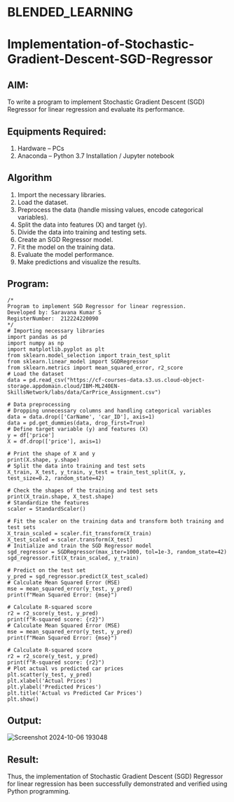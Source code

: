 # BLENDED_LEARNING
# Implementation-of-Stochastic-Gradient-Descent-SGD-Regressor

## AIM:
To write a program to implement Stochastic Gradient Descent (SGD) Regressor for linear regression and evaluate its performance.

## Equipments Required:
1. Hardware – PCs
2. Anaconda – Python 3.7 Installation / Jupyter notebook

## Algorithm
1. Import the necessary libraries.
2. Load the dataset.
3. Preprocess the data (handle missing values, encode categorical variables).
4. Split the data into features (X) and target (y).
5. Divide the data into training and testing sets.
6. Create an SGD Regressor model.
7. Fit the model on the training data.
8. Evaluate the model performance.
9. Make predictions and visualize the results.

## Program:
```
/*
Program to implement SGD Regressor for linear regression.
Developed by: Saravana Kumar S
RegisterNumber:  212224220090
*/
# Importing necessary libraries
import pandas as pd
import numpy as np
import matplotlib.pyplot as plt
from sklearn.model_selection import train_test_split
from sklearn.linear_model import SGDRegressor
from sklearn.metrics import mean_squared_error, r2_score
# Load the dataset
data = pd.read_csv("https://cf-courses-data.s3.us.cloud-object-storage.appdomain.cloud/IBM-ML240EN-SkillsNetwork/labs/data/CarPrice_Assignment.csv")

# Data preprocessing
# Dropping unnecessary columns and handling categorical variables
data = data.drop(['CarName', 'car_ID'], axis=1)
data = pd.get_dummies(data, drop_first=True)
# Define target variable (y) and features (X)
y = df['price']
X = df.drop(['price'], axis=1)

# Print the shape of X and y
print(X.shape, y.shape)
# Split the data into training and test sets
X_train, X_test, y_train, y_test = train_test_split(X, y, test_size=0.2, random_state=42)

# Check the shapes of the training and test sets
print(X_train.shape, X_test.shape)
# Standardize the features
scaler = StandardScaler()

# Fit the scaler on the training data and transform both training and test sets
X_train_scaled = scaler.fit_transform(X_train)
X_test_scaled = scaler.transform(X_test)
# Initialize and train the SGD Regressor model
sgd_regressor = SGDRegressor(max_iter=1000, tol=1e-3, random_state=42)
sgd_regressor.fit(X_train_scaled, y_train)

# Predict on the test set
y_pred = sgd_regressor.predict(X_test_scaled)
# Calculate Mean Squared Error (MSE)
mse = mean_squared_error(y_test, y_pred)
print(f"Mean Squared Error: {mse}")

# Calculate R-squared score
r2 = r2_score(y_test, y_pred)
print(f"R-squared score: {r2}")
# Calculate Mean Squared Error (MSE)
mse = mean_squared_error(y_test, y_pred)
print(f"Mean Squared Error: {mse}")

# Calculate R-squared score
r2 = r2_score(y_test, y_pred)
print(f"R-squared score: {r2}")
# Plot actual vs predicted car prices
plt.scatter(y_test, y_pred)
plt.xlabel('Actual Prices')
plt.ylabel('Predicted Prices')
plt.title('Actual vs Predicted Car Prices')
plt.show()
```

## Output:
![Screenshot 2024-10-06 193048](https://github.com/user-attachments/assets/93ca0593-5dec-45a1-bcc2-135377e383ec)



## Result:
Thus, the implementation of Stochastic Gradient Descent (SGD) Regressor for linear regression has been successfully demonstrated and verified using Python programming.
